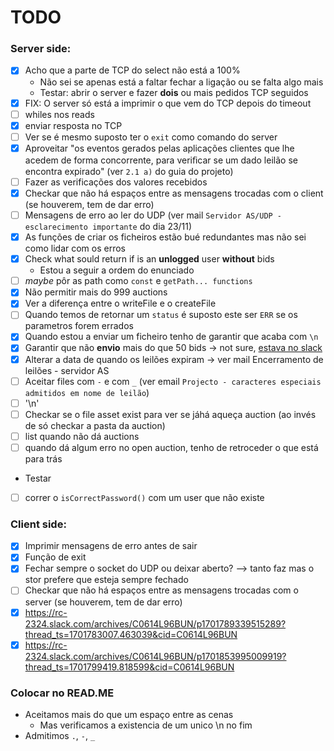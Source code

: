 # TODO

### Server side:

- [x] Acho que a parte de TCP do select não está a 100%
  - Não sei se apenas está a faltar fechar a ligação ou se falta algo mais
  - Testar: abrir o server e fazer **dois** ou mais pedidos TCP seguidos
- [x] FIX: O server só está a imprimir o que vem do TCP depois do timeout
- [ ] whiles nos reads
- [x] enviar resposta no TCP
- [ ] Ver se é mesmo suposto ter o `exit` como comando do server
- [x] Aproveitar "os eventos gerados pelas aplicações clientes que lhe acedem de forma concorrente, para veriﬁcar se um dado leilão se encontra expirado" (ver `2.1 a)` do guia do projeto)
- [ ] Fazer as verificações dos valores recebidos
- [x] Checkar que não há espaços entre as mensagens trocadas com o client (se houverem, tem de dar erro)
- [ ] Mensagens de erro ao ler do UDP (ver mail `Servidor AS/UDP - esclarecimento importante` do dia 23/11)
- [x] As funções de criar os ficheiros estão bué redundantes mas não sei como lidar com os erros
- [x] Check what sould return if is an **unlogged** user **without** bids
  - Estou a seguir a ordem do enunciado
- [ ] _maybe_ pôr as path como `const` e `getPath... functions`
- [x] Não permitir mais do 999 auctions
- [x] Ver a diferença entre o writeFile e o createFile
- [ ] Quando temos de retornar um `status` é suposto este ser `ERR` se os parametros forem errados
- [x] Quando estou a enviar um ficheiro tenho de garantir que acaba com `\n`
- [x] Garantir que não **envio** mais do que 50 bids -> not sure, [estava no slack](https://rc-2324.slack.com/archives/C0614L96BUN/p1701964605129539)
- [x] Alterar a data de quando os leilões expiram -> ver mail Encerramento de leilões - servidor AS
- [ ] Aceitar files com `-` e com `_` (ver email `Projecto - caracteres especiais admitidos em nome de leilão`)
- [ ] '\n'
- [ ] Checkar se o file asset exist para ver se jáhá aqueça auction (ao invés de só checkar a pasta da auction)
- [ ] list quando não dá auctions
- [ ] quando dá algum erro no open auction, tenho de retroceder o que está para trás

- Testar
- [ ] correr o `isCorrectPassword()` com um user que não existe

### Client side:

- [x] Imprimir mensagens de erro antes de sair
- [x] Função de exit
- [x] Fechar sempre o socket do UDP ou deixar aberto? --> tanto faz mas o stor prefere que esteja sempre fechado
- [ ] Checkar que não há espaços entre as mensagens trocadas com o server (se houverem, tem de dar erro)
- [x] https://rc-2324.slack.com/archives/C0614L96BUN/p1701789339515289?thread_ts=1701783007.463039&cid=C0614L96BUN
- [x] https://rc-2324.slack.com/archives/C0614L96BUN/p1701853995009919?thread_ts=1701799419.818599&cid=C0614L96BUN

### Colocar no READ.ME

- Aceitamos mais do que um espaço entre as cenas
  - Mas verificamos a existencia de um unico \n no fim
- Admitimos `.`, `-`, `_`
